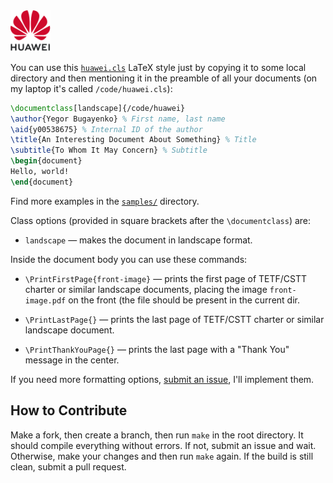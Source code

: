 <img src="/huawei-logo.svg" width="64px"/>

You can use this [`huawei.cls`](huawei.cls) LaTeX style just by copying it to some local
directory and then mentioning it in the preamble of all your documents 
(on my laptop it's called `/code/huawei.cls`):

```tex
\documentclass[landscape]{/code/huawei}
\author{Yegor Bugayenko} % First name, last name
\aid{y00538675} % Internal ID of the author
\title{An Interesting Document About Something} % Title
\subtitle{To Whom It May Concern} % Subtitle
\begin{document}
Hello, world!
\end{document}
```

Find more examples in the [`samples/`](/samples) directory.

Class options (provided in square brackets after the `\documentclass`) are:

  * `landscape` — makes the document in landscape format.

Inside the document body you can use these commands:

  * `\PrintFirstPage{front-image}` — prints the first page of TETF/CSTT charter or similar landscape documents,
    placing the image `front-image.pdf` on the front (the file should be present
    in the current dir.

  * `\PrintLastPage{}` — prints the last page of TETF/CSTT charter or similar landscape document.

  * `\PrintThankYouPage{}` — prints the last page with a "Thank You" message in the center.

If you need more formatting options, [submit an issue](https://github.com/cqfn/huawei-latex/issues), 
I'll implement them.

## How to Contribute

Make a fork, then create a branch, then run `make` in the root directory.
It should compile everything without errors. If not, submit an issue and wait.
Otherwise, make your changes and then run `make` again. If the build is
still clean, submit a pull request.
